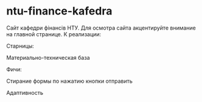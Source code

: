 # ntu-finance-kafedra
Сайт кафедри фінансів НТУ.
Для осмотра сайта акцентируйте внимание на главной странице.
К реализации:

Старницы:

Материально-техническая база

Фичи:

Стирание формы по нажатию кнопки отправить

Адаптивность
